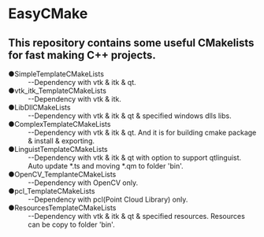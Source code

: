 <!DOCTYPE HTML5>
<html lang="UTF-8">
<head>
<title>Readme.md</title>
</head>

<body>
    <h1>EasyCMake</h1>
    </hr>
    <h2>This repository contains some useful CMakelists for fast making C++ projects. </h2>
    <p>
        <dl>
            <dt>&#9679;SimpleTemplateCMakeLists</dt>
            <dd>--Dependency with vtk &amp; itk &amp; qt. </dd>
            <dt>&#9679;vtk_itk_TemplateCMakeLists</dt>
            <dd>--Dependency with vtk &amp; itk. </dd>
            <dt>&#9679;LibDllCMakeLists</dt>
            <dd>--Dependency with vtk &amp; itk &amp; qt &amp; specified windows dlls libs.</dd>
            <dt>&#9679;ComplexTemplateCMakeLists</dt>
            <dd>--Dependency with vtk &amp; itk &amp; qt. And it is for building cmake package &amp; install &amp; exporting.  </dd>
            <dt>&#9679;LinguistTemplateCMakeLists</dt>
            <dd>--Dependency with vtk &amp; itk &amp; qt with option to support qtlinguist. Auto update *.ts and moving *.qm to folder 'bin'. </dd>
            <dt>&#9679;OpenCV_TemplanteCMakeLists</dt>
            <dd>--Dependency with OpenCV only. </dd>
            <dt>&#9679;pcl_TemplateCMakeLists</dt>
            <dd>--Dependency with pcl(Point Cloud Library) only.</dd>
            <dt>&#9679;ResourcesTemplateCMakeLists</dt>
            <dd>--Dependency with vtk &amp; itk &amp; qt &amp; specified resources. Resources can be copy to folder 'bin'. </dd>
        </dl>
    </p>
</body>
</html>


